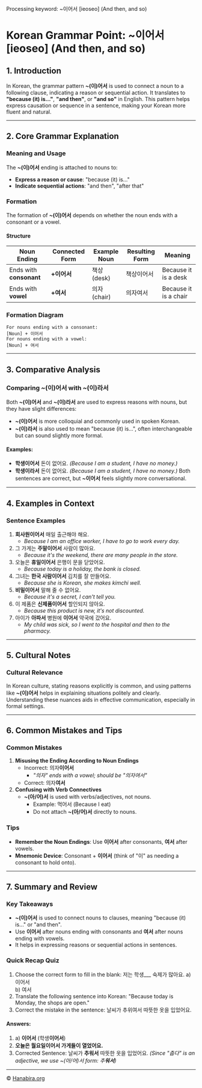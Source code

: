 Processing keyword: ~이어서 [ieoseo] (And then, and so)
# Korean Grammar Point: ~이어서 [ieoseo] (And then, and so)

## 1. Introduction
In Korean, the grammar pattern **~(이)어서** is used to connect a noun to a following clause, indicating a reason or sequential action. It translates to **"because (it) is..."**, **"and then"**, or **"and so"** in English. This pattern helps express causation or sequence in a sentence, making your Korean more fluent and natural.

---
## 2. Core Grammar Explanation
### Meaning and Usage
The **~(이)어서** ending is attached to nouns to:
- **Express a reason or cause**: "because (it) is..."
- **Indicate sequential actions**: "and then", "after that"
### Formation
The formation of **~(이)어서** depends on whether the noun ends with a consonant or a vowel.
#### Structure
| Noun Ending            | Connected Form | Example Noun | Resulting Form | Meaning                |
|------------------------|----------------|--------------|----------------|------------------------|
| Ends with **consonant** | **+이어서**    | 책상 (desk)   | 책상이어서     | Because it is a desk   |
| Ends with **vowel**     | **+여서**      | 의자 (chair)  | 의자여서       | Because it is a chair  |
### Formation Diagram
```
For nouns ending with a consonant:
[Noun] + 이어서
For nouns ending with a vowel:
[Noun] + 여서
```
---
## 3. Comparative Analysis
### Comparing **~(이)어서** with **~(이)라서**
Both **~(이)어서** and **~(이)라서** are used to express reasons with nouns, but they have slight differences:
- **~(이)어서** is more colloquial and commonly used in spoken Korean.
- **~(이)라서** is also used to mean "because (it) is...", often interchangeable but can sound slightly more formal.
#### Examples:
- **학생이어서** 돈이 없어요. *(Because I am a student, I have no money.)*
- **학생이라서** 돈이 없어요. *(Because I am a student, I have no money.)*
Both sentences are correct, but **~이어서** feels slightly more conversational.
---
## 4. Examples in Context
### Sentence Examples
1. **회사원이어서** 매일 출근해야 해요.
   - *Because I am an office worker, I have to go to work every day.*
2. 그 가게는 **주말이어서** 사람이 많아요.
   - *Because it's the weekend, there are many people in the store.*
3. 오늘은 **휴일이어서** 은행이 문을 닫았어요.
   - *Because today is a holiday, the bank is closed.*
4. 그녀는 **한국 사람이어서** 김치를 잘 만들어요.
   - *Because she is Korean, she makes kimchi well.*
5. **비밀이어서** 말해 줄 수 없어요.
   - *Because it's a secret, I can't tell you.*
6. 이 제품은 **신제품이어서** 할인되지 않아요.
   - *Because this product is new, it's not discounted.*
7. 아이가 **아파서** 병원에 **이어서** 약국에 갔어요.
   - *My child was sick, so I went to the hospital and then to the pharmacy.*
---
## 5. Cultural Notes
### Cultural Relevance
In Korean culture, stating reasons explicitly is common, and using patterns like **~(이)어서** helps in explaining situations politely and clearly. Understanding these nuances aids in effective communication, especially in formal settings.

---
## 6. Common Mistakes and Tips
### Common Mistakes
1. **Misusing the Ending According to Noun Endings**
   - Incorrect: 의자**이어서**
     - *"의자" ends with a vowel; should be "의자여서"*
   - Correct: 의자**여서**
2. **Confusing with Verb Connectives**
   - **~(아/어)서** is used with verbs/adjectives, not nouns.
     - Example: 먹어서 (Because I eat)
     - Do not attach **~(아/어)서** directly to nouns.
### Tips
- **Remember the Noun Endings**: Use **이어서** after consonants, **여서** after vowels.
- **Mnemonic Device**: Consonant + **이어서** (think of "이" as needing a consonant to hold onto).
---
## 7. Summary and Review
### Key Takeaways
- **~(이)어서** is used to connect nouns to clauses, meaning "because (it) is..." or "and then".
- Use **이어서** after nouns ending with consonants and **여서** after nouns ending with vowels.
- It helps in expressing reasons or sequential actions in sentences.
### Quick Recap Quiz
1. Choose the correct form to fill in the blank:
   저는 학생___ 숙제가 많아요.
   a) 이어서  
   b) 여서
2. Translate the following sentence into Korean:
   "Because today is Monday, the shops are open."
3. Correct the mistake in the sentence:
   날씨가 추위여서 따뜻한 옷을 입었어요.
#### Answers:
1. a) **이어서** (학생**이어서**)
2. **오늘은 월요일이어서 가게들이 열었어요.**
3. Corrected Sentence:
   날씨가 **추워서** 따뜻한 옷을 입었어요.
   *(Since "춥다" is an adjective, we use ~(아/어)서 form: 추**워서**)*


---
© [Hanabira.org](https://hanabira.org)
